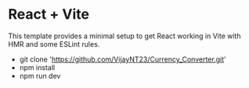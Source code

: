 # React + Vite

This template provides a minimal setup to get React working in Vite with HMR and some ESLint rules.

- git clone 'https://github.com/VijayNT23/Currency_Converter.git'
- npm install
- npm run dev
